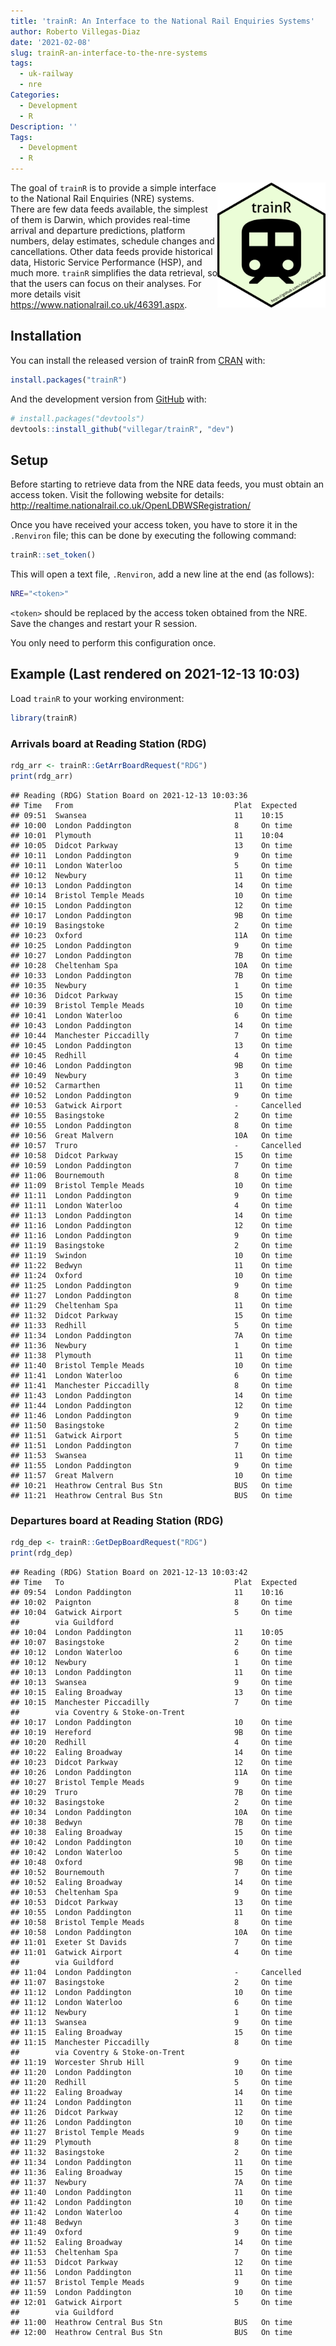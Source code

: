 ```yaml
---
title: 'trainR: An Interface to the National Rail Enquiries Systems'
author: Roberto Villegas-Diaz
date: '2021-02-08'
slug: trainR-an-interface-to-the-nre-systems
tags:
  - uk-railway
  - nre
Categories:
  - Development
  - R
Description: ''
Tags:
  - Development
  - R
---
```


<img src="https://raw.githubusercontent.com/villegar/trainR/main/inst/images/logo.png" alt="logo" align="right" height=200px/>

The goal of `trainR` is to provide a simple interface to the 
National Rail Enquiries (NRE) systems. There are few data feeds 
available, the simplest of them is Darwin, which provides real-time 
arrival and departure predictions, platform numbers, delay estimates, 
schedule changes and cancellations. Other data feeds provide historical 
data, Historic Service Performance (HSP), and much more. `trainR` 
simplifies the data retrieval, so that the users can focus on their 
analyses. For more details visit 
https://www.nationalrail.co.uk/46391.aspx.

## Installation

You can install the released version of trainR from [CRAN](https://CRAN.R-project.org) with:

``` r
install.packages("trainR")
```

And the development version from [GitHub](https://github.com/) with:

``` r
# install.packages("devtools")
devtools::install_github("villegar/trainR", "dev")
```

## Setup
Before starting to retrieve data from the NRE data feeds, you must obtain an access token. 
Visit the following website for details: http://realtime.nationalrail.co.uk/OpenLDBWSRegistration/

Once you have received your access token, you have to store it in the `.Renviron` file; this can be 
done by executing the following command:


```r
trainR::set_token()
```

This will open a text file, `.Renviron`, add a new line at the end (as follows):

```bash
NRE="<token>"
```

`<token>` should be replaced by the access token obtained from the NRE. Save the changes and restart 
your R session.

You only need to perform this configuration once.

## Example (Last rendered on 2021-12-13 10:03)

Load `trainR` to your working environment:

```r
library(trainR)
```

### Arrivals board at Reading Station (RDG)


```r
rdg_arr <- trainR::GetArrBoardRequest("RDG")
print(rdg_arr)
```

```
## Reading (RDG) Station Board on 2021-12-13 10:03:36
## Time   From                                    Plat  Expected
## 09:51  Swansea                                 11    10:15
## 10:00  London Paddington                       8     On time
## 10:01  Plymouth                                11    10:04
## 10:05  Didcot Parkway                          13    On time
## 10:11  London Paddington                       9     On time
## 10:11  London Waterloo                         5     On time
## 10:12  Newbury                                 11    On time
## 10:13  London Paddington                       14    On time
## 10:14  Bristol Temple Meads                    10    On time
## 10:15  London Paddington                       12    On time
## 10:17  London Paddington                       9B    On time
## 10:19  Basingstoke                             2     On time
## 10:23  Oxford                                  11A   On time
## 10:25  London Paddington                       9     On time
## 10:27  London Paddington                       7B    On time
## 10:28  Cheltenham Spa                          10A   On time
## 10:33  London Paddington                       7B    On time
## 10:35  Newbury                                 1     On time
## 10:36  Didcot Parkway                          15    On time
## 10:39  Bristol Temple Meads                    10    On time
## 10:41  London Waterloo                         6     On time
## 10:43  London Paddington                       14    On time
## 10:44  Manchester Piccadilly                   7     On time
## 10:45  London Paddington                       13    On time
## 10:45  Redhill                                 4     On time
## 10:46  London Paddington                       9B    On time
## 10:49  Newbury                                 3     On time
## 10:52  Carmarthen                              11    On time
## 10:52  London Paddington                       9     On time
## 10:53  Gatwick Airport                         -     Cancelled
## 10:55  Basingstoke                             2     On time
## 10:55  London Paddington                       8     On time
## 10:56  Great Malvern                           10A   On time
## 10:57  Truro                                   -     Cancelled
## 10:58  Didcot Parkway                          15    On time
## 10:59  London Paddington                       7     On time
## 11:06  Bournemouth                             8     On time
## 11:09  Bristol Temple Meads                    10    On time
## 11:11  London Paddington                       9     On time
## 11:11  London Waterloo                         4     On time
## 11:13  London Paddington                       14    On time
## 11:16  London Paddington                       12    On time
## 11:16  London Paddington                       9     On time
## 11:19  Basingstoke                             2     On time
## 11:19  Swindon                                 10    On time
## 11:22  Bedwyn                                  11    On time
## 11:24  Oxford                                  10    On time
## 11:25  London Paddington                       9     On time
## 11:27  London Paddington                       8     On time
## 11:29  Cheltenham Spa                          11    On time
## 11:32  Didcot Parkway                          15    On time
## 11:33  Redhill                                 5     On time
## 11:34  London Paddington                       7A    On time
## 11:36  Newbury                                 1     On time
## 11:38  Plymouth                                11    On time
## 11:40  Bristol Temple Meads                    10    On time
## 11:41  London Waterloo                         6     On time
## 11:41  Manchester Piccadilly                   8     On time
## 11:43  London Paddington                       14    On time
## 11:44  London Paddington                       12    On time
## 11:46  London Paddington                       9     On time
## 11:50  Basingstoke                             2     On time
## 11:51  Gatwick Airport                         5     On time
## 11:51  London Paddington                       7     On time
## 11:53  Swansea                                 11    On time
## 11:55  London Paddington                       9     On time
## 11:57  Great Malvern                           10    On time
## 10:21  Heathrow Central Bus Stn                BUS   On time
## 11:21  Heathrow Central Bus Stn                BUS   On time
```

### Departures board at Reading Station (RDG)


```r
rdg_dep <- trainR::GetDepBoardRequest("RDG")
print(rdg_dep)
```

```
## Reading (RDG) Station Board on 2021-12-13 10:03:42
## Time   To                                      Plat  Expected
## 09:54  London Paddington                       11    10:16
## 10:02  Paignton                                8     On time
## 10:04  Gatwick Airport                         5     On time
##        via Guildford                           
## 10:04  London Paddington                       11    10:05
## 10:07  Basingstoke                             2     On time
## 10:12  London Waterloo                         6     On time
## 10:12  Newbury                                 1     On time
## 10:13  London Paddington                       11    On time
## 10:13  Swansea                                 9     On time
## 10:15  Ealing Broadway                         13    On time
## 10:15  Manchester Piccadilly                   7     On time
##        via Coventry & Stoke-on-Trent           
## 10:17  London Paddington                       10    On time
## 10:19  Hereford                                9B    On time
## 10:20  Redhill                                 4     On time
## 10:22  Ealing Broadway                         14    On time
## 10:23  Didcot Parkway                          12    On time
## 10:26  London Paddington                       11A   On time
## 10:27  Bristol Temple Meads                    9     On time
## 10:29  Truro                                   7B    On time
## 10:32  Basingstoke                             2     On time
## 10:34  London Paddington                       10A   On time
## 10:38  Bedwyn                                  7B    On time
## 10:38  Ealing Broadway                         15    On time
## 10:42  London Paddington                       10    On time
## 10:42  London Waterloo                         5     On time
## 10:48  Oxford                                  9B    On time
## 10:52  Bournemouth                             7     On time
## 10:52  Ealing Broadway                         14    On time
## 10:53  Cheltenham Spa                          9     On time
## 10:53  Didcot Parkway                          13    On time
## 10:55  London Paddington                       11    On time
## 10:58  Bristol Temple Meads                    8     On time
## 10:58  London Paddington                       10A   On time
## 11:01  Exeter St Davids                        7     On time
## 11:01  Gatwick Airport                         4     On time
##        via Guildford                           
## 11:04  London Paddington                       -     Cancelled
## 11:07  Basingstoke                             2     On time
## 11:12  London Paddington                       10    On time
## 11:12  London Waterloo                         6     On time
## 11:12  Newbury                                 1     On time
## 11:13  Swansea                                 9     On time
## 11:15  Ealing Broadway                         15    On time
## 11:15  Manchester Piccadilly                   8     On time
##        via Coventry & Stoke-on-Trent           
## 11:19  Worcester Shrub Hill                    9     On time
## 11:20  London Paddington                       10    On time
## 11:20  Redhill                                 5     On time
## 11:22  Ealing Broadway                         14    On time
## 11:24  London Paddington                       11    On time
## 11:26  Didcot Parkway                          12    On time
## 11:26  London Paddington                       10    On time
## 11:27  Bristol Temple Meads                    9     On time
## 11:29  Plymouth                                8     On time
## 11:32  Basingstoke                             2     On time
## 11:34  London Paddington                       11    On time
## 11:36  Ealing Broadway                         15    On time
## 11:37  Newbury                                 7A    On time
## 11:40  London Paddington                       11    On time
## 11:42  London Paddington                       10    On time
## 11:42  London Waterloo                         4     On time
## 11:48  Bedwyn                                  3     On time
## 11:49  Oxford                                  9     On time
## 11:52  Ealing Broadway                         14    On time
## 11:53  Cheltenham Spa                          7     On time
## 11:53  Didcot Parkway                          12    On time
## 11:56  London Paddington                       11    On time
## 11:57  Bristol Temple Meads                    9     On time
## 11:59  London Paddington                       10    On time
## 12:01  Gatwick Airport                         5     On time
##        via Guildford                           
## 11:00  Heathrow Central Bus Stn                BUS   On time
## 12:00  Heathrow Central Bus Stn                BUS   On time
```
